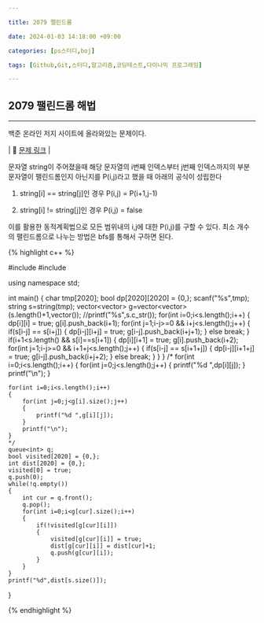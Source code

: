 ```yaml
---

title: 2079 팰린드롬

date: 2024-01-03 14:18:00 +09:00

categories: [ps스터디,boj]

tags: [Github,Git,스터디,알고리즘,코딩테스트,다이나믹 프로그래밍]

---
```


## 2079 팰린드롬 해법
---
백준 온라인 저지 사이트에 올라와있는 문제이다.

| :link:  [문제 링크](https://www.acmicpc.net/problem/2079)  |

문자열 string이 주어졌을때 해당 문자열의 i번째 인덱스부터 j번째 인덱스까지의 부분문자열이 팰린드롬인지 아닌지를 P(i,j)라고 했을 때 아래의 공식이 성립한다

1) string[i] == string[j]인 경우
P(i,j) = P(i+1,j-1)

2) string[i] != string[j]인 경우
P(i,j) = false

이를 활용한 동적계획법으로 모든 범위내의 i,j에 대한 P(i,j)를 구할 수 있다. 최소 개수의 팰린드롬으로 나누는 방법은 bfs를 통해서 구하면 된다.

{% highlight c++ %}

#include<vector>
#include<queue>

using namespace std;

int main()
{
	char tmp[2020];
	bool dp[2020][2020] = {0,};
	scanf("%s",tmp);
	string s=string(tmp);
	vector<vector<int>> g=vector<vector<int>>(s.length()+1,vector<int>());
	//printf("%s",s.c_str());
	for(int i=0;i<s.length();i++)
	{
		dp[i][i] = true;
		g[i].push_back(i+1);
		for(int j=1;i-j>=0 && i+j<s.length();j++)
		{
			if(s[i-j] == s[i+j])
			{
				dp[i-j][i+j] = true;
				g[i-j].push_back(i+j+1);
			}
			else break;
		}
		if(i+1<s.length() && s[i]==s[i+1])
		{
			dp[i][i+1] = true;
			g[i].push_back(i+2);
			for(int j=1;i-j>=0 && i+1+j<s.length();j++)
			{
				if(s[i-j] == s[i+1+j])
				{
					dp[i-j][i+1+j] = true;
					g[i-j].push_back(i+j+2);
				}
				else break;
			}
		}
	}
	/*
	for(int i=0;i<s.length();i++)
	{
		for(int j=0;j<s.length();j++)
		{
			printf("%d ",dp[i][j]);
		}
		printf("\n");
	}
	
	for(int i=0;i<s.length();i++)
	{
		for(int j=0;j<g[i].size();j++)
		{
			printf("%d ",g[i][j]);
		}
		printf("\n");
	}
	*/
	queue<int> q;
	bool visited[2020] = {0,};
	int dist[2020] = {0,};
	visited[0] = true;
	q.push(0);
	while(!q.empty())
	{
		int cur = q.front();
		q.pop();
		for(int i=0;i<g[cur].size();i++)
		{
			if(!visited[g[cur][i]])
			{
				visited[g[cur][i]] = true;
				dist[g[cur][i]] = dist[cur]+1;
				q.push(g[cur][i]);
			}
		}
	}
	printf("%d",dist[s.size()]);
}

{% endhighlight %}